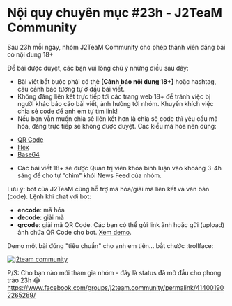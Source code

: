 # Nội quy chuyên mục #23h - J2TeaM Community

Sau 23h mỗi ngày, nhóm J2TeaM Community cho phép thành viên đăng bài có nội dung 18+

Để bài được duyệt, các bạn vui lòng chú ý những điều sau đây:

- Bài viết bắt buộc phải có thẻ **[Cảnh báo nội dung 18+]** hoặc hashtag, câu cảnh báo tương tự ở đầu bài viết.
- Không đăng liên kết trực tiếp tới các trang web 18+ để tránh việc bị người khác báo cáo bài viết, ảnh hưởng tới nhóm. Khuyến khích việc chia sẻ code để anh em tự tìm link!
- Nếu bạn vẫn muốn chia sẻ liên kết hơn là chia sẻ code thì yêu cầu mã hóa, đăng trực tiếp sẽ không được duyệt. Các kiểu mã hóa nên dùng:
 + [QR Code](https://zxing.org/w/decode.jspx)
 + [Hex](http://www.convertstring.com/EncodeDecode/HexDecode)
 + [Base64](https://www.base64encode.org/)
- Các bài viết 18+ sẽ được Quản trị viên khóa bình luận vào khoảng 3-4h sáng để cho tự "chìm" khỏi News Feed của nhóm.

Lưu ý: bot của J2TeaM cũng hỗ trợ mã hóa/giải mã liên kết và văn bản (code). Lệnh khi chat với bot:
- **encode**: mã hóa
- **decode**: giải mã
- **qrcode**: giải mã QR Code. Các bạn có thể gửi link ảnh hoặc gửi (upload) ảnh chứa QR Code cho bot. [Xem demo](https://www.facebook.com/groups/j2team.community/permalink/416378562027603/).

Demo một bài đúng "tiêu chuẩn" cho anh em tiện... bắt chước :trollface:

[![j2team community](https://i.imgur.com/6UON852.png)](https://www.facebook.com/groups/j2team.community/permalink/418219271843532/)

P/S: Cho bạn nào mới tham gia nhóm - đây là status đã mở đầu cho phong trào 23h :joy:
https://www.facebook.com/groups/j2team.community/permalink/414001902265269/
